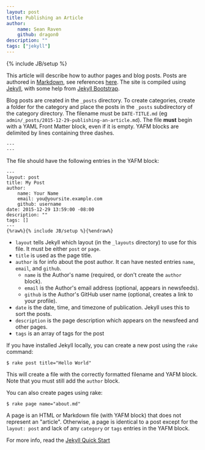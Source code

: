 ```yaml
---
layout: post
title: Publishing an Article
author:
    name: Sean Raven
    github: dragon0
description: ""
tags: ["jekyll"]
---
```

{% include JB/setup %}

[mastering-markdown]: https://guides.github.com/features/mastering-markdown/
[markdown]: http://daringfireball.net/projects/markdown/
[jekyll]: http://jekyllrb.com/
[jekyll bootstrap]: http://jekyllbootstrap.com/

This article will describe how to author pages and blog posts.
Posts are authored in [Markdown][], see references [here][mastering-markdown].
The site is compiled using [Jekyll][], with some help from [Jekyll Bootstrap][].

Blog posts are created in the `_posts` directory.
To create categories, create a folder for the category and place the posts in
the `_posts` subdirectory of the category directory.
The filename must be `DATE-TITLE.md` (eg `admin/_posts/2015-12-29-publishing-an-article.md`).
The file **must** begin with a YAML Front Matter block, even if it is empty.
YAFM blocks are delimited by lines containing three dashes.

    ---
    ---

The file should have the following entries in the YAFM block:


    ---
    layout: post
    title: My Post
    author:
        name: Your Name
        email: you@yoursite.example.com
        github: username
    date: 2015-12-29 13:59:00 -08:00
    description: ""
    tags: []
    ---
    {%raw%}{% include JB/setup %}{%endraw%}

- `layout` tells Jekyll which layout (in the `_layouts` directory) to use for
this file. It must be either `post` or `page`.
- `title` is used as the page title.
- `author` is for info about the post author. It can have nested entries `name`, `email`, and `github`.
    - `name` is the Author's name (required, or don't create the `author` block).
    - `email` is the Author's email address (optional, appears in newsfeeds).
    - `github` is the Author's GitHub user name (optional, creates a link to your profile).
- `date` is the date, time, and timezone of publication. Jekyll uses this to sort the posts.
- `description` is the page description which appears on the newsfeed and other pages.
- `tags` is an array of tags for the post


If you have installed Jekyll locally, you can create a new post using the `rake` command:

    $ rake post title="Hello World"

This will create a file with the correctly formatted filename and YAFM block.
Note that you must still add the `author` block.

You can also create pages using rake:

    $ rake page name="about.md"

A page is an HTML or Markdown file (with YAFM block) that does not represent
an "article".
Otherwise, a page is identical to a post except for the `layout: post` 
and lack of any `category` or `tags` entries in the YAFM block.

For more info, read the [Jekyll Quick Start](http://jekyllbootstrap.com/usage/jekyll-quick-start.html)



